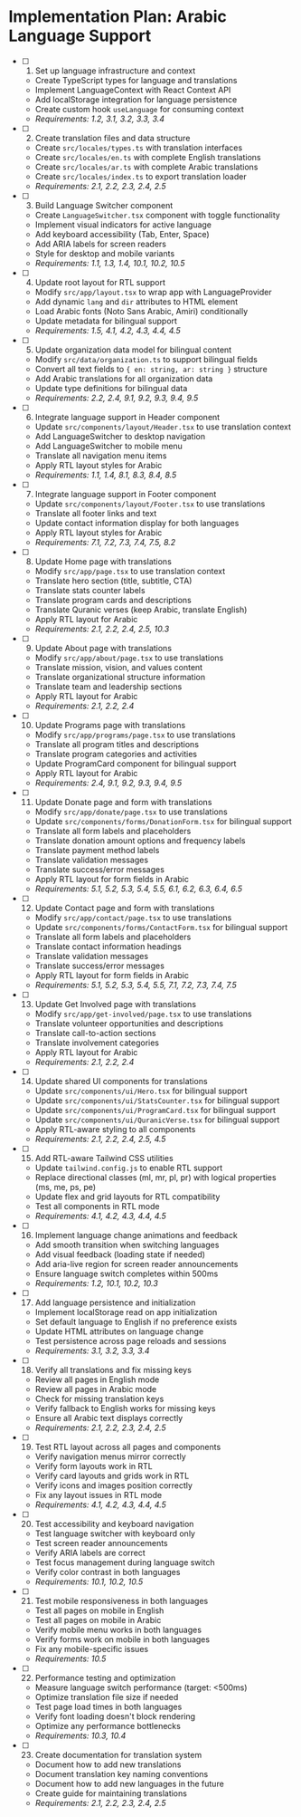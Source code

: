 # Implementation Plan: Arabic Language Support

- [ ] 1. Set up language infrastructure and context
  - Create TypeScript types for language and translations
  - Implement LanguageContext with React Context API
  - Add localStorage integration for language persistence
  - Create custom hook `useLanguage` for consuming context
  - _Requirements: 1.2, 3.1, 3.2, 3.3, 3.4_

- [ ] 2. Create translation files and data structure
  - Create `src/locales/types.ts` with translation interfaces
  - Create `src/locales/en.ts` with complete English translations
  - Create `src/locales/ar.ts` with complete Arabic translations
  - Create `src/locales/index.ts` to export translation loader
  - _Requirements: 2.1, 2.2, 2.3, 2.4, 2.5_

- [ ] 3. Build Language Switcher component
  - Create `LanguageSwitcher.tsx` component with toggle functionality
  - Implement visual indicators for active language
  - Add keyboard accessibility (Tab, Enter, Space)
  - Add ARIA labels for screen readers
  - Style for desktop and mobile variants
  - _Requirements: 1.1, 1.3, 1.4, 10.1, 10.2, 10.5_

- [ ] 4. Update root layout for RTL support
  - Modify `src/app/layout.tsx` to wrap app with LanguageProvider
  - Add dynamic `lang` and `dir` attributes to HTML element
  - Load Arabic fonts (Noto Sans Arabic, Amiri) conditionally
  - Update metadata for bilingual support
  - _Requirements: 1.5, 4.1, 4.2, 4.3, 4.4, 4.5_

- [ ] 5. Update organization data model for bilingual content
  - Modify `src/data/organization.ts` to support bilingual fields
  - Convert all text fields to `{ en: string, ar: string }` structure
  - Add Arabic translations for all organization data
  - Update type definitions for bilingual data
  - _Requirements: 2.2, 2.4, 9.1, 9.2, 9.3, 9.4, 9.5_

- [ ] 6. Integrate language support in Header component
  - Update `src/components/layout/Header.tsx` to use translation context
  - Add LanguageSwitcher to desktop navigation
  - Add LanguageSwitcher to mobile menu
  - Translate all navigation menu items
  - Apply RTL layout styles for Arabic
  - _Requirements: 1.1, 1.4, 8.1, 8.3, 8.4, 8.5_

- [ ] 7. Integrate language support in Footer component
  - Update `src/components/layout/Footer.tsx` to use translations
  - Translate all footer links and text
  - Update contact information display for both languages
  - Apply RTL layout styles for Arabic
  - _Requirements: 7.1, 7.2, 7.3, 7.4, 7.5, 8.2_

- [ ] 8. Update Home page with translations
  - Modify `src/app/page.tsx` to use translation context
  - Translate hero section (title, subtitle, CTA)
  - Translate stats counter labels
  - Translate program cards and descriptions
  - Translate Quranic verses (keep Arabic, translate English)
  - Apply RTL layout for Arabic
  - _Requirements: 2.1, 2.2, 2.4, 2.5, 10.3_

- [ ] 9. Update About page with translations
  - Modify `src/app/about/page.tsx` to use translations
  - Translate mission, vision, and values content
  - Translate organizational structure information
  - Translate team and leadership sections
  - Apply RTL layout for Arabic
  - _Requirements: 2.1, 2.2, 2.4_

- [ ] 10. Update Programs page with translations
  - Modify `src/app/programs/page.tsx` to use translations
  - Translate all program titles and descriptions
  - Translate program categories and activities
  - Update ProgramCard component for bilingual support
  - Apply RTL layout for Arabic
  - _Requirements: 2.4, 9.1, 9.2, 9.3, 9.4, 9.5_

- [ ] 11. Update Donate page and form with translations
  - Modify `src/app/donate/page.tsx` to use translations
  - Update `src/components/forms/DonationForm.tsx` for bilingual support
  - Translate all form labels and placeholders
  - Translate donation amount options and frequency labels
  - Translate payment method labels
  - Translate validation messages
  - Translate success/error messages
  - Apply RTL layout for form fields in Arabic
  - _Requirements: 5.1, 5.2, 5.3, 5.4, 5.5, 6.1, 6.2, 6.3, 6.4, 6.5_

- [ ] 12. Update Contact page and form with translations
  - Modify `src/app/contact/page.tsx` to use translations
  - Update `src/components/forms/ContactForm.tsx` for bilingual support
  - Translate all form labels and placeholders
  - Translate contact information headings
  - Translate validation messages
  - Translate success/error messages
  - Apply RTL layout for form fields in Arabic
  - _Requirements: 5.1, 5.2, 5.3, 5.4, 5.5, 7.1, 7.2, 7.3, 7.4, 7.5_

- [ ] 13. Update Get Involved page with translations
  - Modify `src/app/get-involved/page.tsx` to use translations
  - Translate volunteer opportunities and descriptions
  - Translate call-to-action sections
  - Translate involvement categories
  - Apply RTL layout for Arabic
  - _Requirements: 2.1, 2.2, 2.4_

- [ ] 14. Update shared UI components for translations
  - Update `src/components/ui/Hero.tsx` for bilingual support
  - Update `src/components/ui/StatsCounter.tsx` for bilingual support
  - Update `src/components/ui/ProgramCard.tsx` for bilingual support
  - Update `src/components/ui/QuranicVerse.tsx` for bilingual support
  - Apply RTL-aware styling to all components
  - _Requirements: 2.1, 2.2, 2.4, 2.5, 4.5_

- [ ] 15. Add RTL-aware Tailwind CSS utilities
  - Update `tailwind.config.js` to enable RTL support
  - Replace directional classes (ml, mr, pl, pr) with logical properties (ms, me, ps, pe)
  - Update flex and grid layouts for RTL compatibility
  - Test all components in RTL mode
  - _Requirements: 4.1, 4.2, 4.3, 4.4, 4.5_

- [ ] 16. Implement language change animations and feedback
  - Add smooth transition when switching languages
  - Add visual feedback (loading state if needed)
  - Add aria-live region for screen reader announcements
  - Ensure language switch completes within 500ms
  - _Requirements: 1.2, 10.1, 10.2, 10.3_

- [ ] 17. Add language persistence and initialization
  - Implement localStorage read on app initialization
  - Set default language to English if no preference exists
  - Update HTML attributes on language change
  - Test persistence across page reloads and sessions
  - _Requirements: 3.1, 3.2, 3.3, 3.4_

- [ ] 18. Verify all translations and fix missing keys
  - Review all pages in English mode
  - Review all pages in Arabic mode
  - Check for missing translation keys
  - Verify fallback to English works for missing keys
  - Ensure all Arabic text displays correctly
  - _Requirements: 2.1, 2.2, 2.3, 2.4, 2.5_

- [ ] 19. Test RTL layout across all pages and components
  - Verify navigation menus mirror correctly
  - Verify form layouts work in RTL
  - Verify card layouts and grids work in RTL
  - Verify icons and images position correctly
  - Fix any layout issues in RTL mode
  - _Requirements: 4.1, 4.2, 4.3, 4.4, 4.5_

- [ ] 20. Test accessibility and keyboard navigation
  - Test language switcher with keyboard only
  - Test screen reader announcements
  - Verify ARIA labels are correct
  - Test focus management during language switch
  - Verify color contrast in both languages
  - _Requirements: 10.1, 10.2, 10.5_

- [ ] 21. Test mobile responsiveness in both languages
  - Test all pages on mobile in English
  - Test all pages on mobile in Arabic
  - Verify mobile menu works in both languages
  - Verify forms work on mobile in both languages
  - Fix any mobile-specific issues
  - _Requirements: 10.5_

- [ ] 22. Performance testing and optimization
  - Measure language switch performance (target: <500ms)
  - Optimize translation file size if needed
  - Test page load times in both languages
  - Verify font loading doesn't block rendering
  - Optimize any performance bottlenecks
  - _Requirements: 10.3, 10.4_

- [ ] 23. Create documentation for translation system
  - Document how to add new translations
  - Document translation key naming conventions
  - Document how to add new languages in the future
  - Create guide for maintaining translations
  - _Requirements: 2.1, 2.2, 2.3, 2.4, 2.5_
